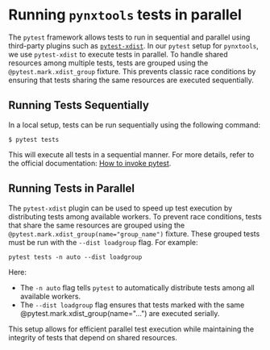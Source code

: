 # Running `pynxtools` tests in parallel

The `pytest` framework allows tests to run in sequential and parallel using third-party plugins such as [`pytest-xdist`](https://pytest-xdist.readthedocs.io/en/stable/). In our `pytest` setup for `pynxtools`, we use `pytest-xdist` to execute tests in parallel. To handle shared resources among multiple tests, tests are grouped using the `@pytest.mark.xdist_group` fixture. This prevents classic race conditions by ensuring that tests sharing the same resources are executed sequentially.

## Running Tests Sequentially

In a local setup, tests can be run sequentially using the following command:

```console
$ pytest tests
```

This will execute all tests in a sequential manner. For more details, refer to the official documentation: [How to invoke pytest](https://docs.pytest.org/en/stable/how-to/usage.html).

## Running Tests in Parallel

The `pytest-xdist` plugin can be used to speed up test execution by distributing tests among available workers. To prevent race conditions, tests that share the same resources are grouped using the `@pytest.mark.xdist_group(name="group_name")` fixture. These grouped tests must be run with the `--dist loadgroup` flag. For example:

```console
pytest tests -n auto --dist loadgroup
```

Here:

- The `-n auto` flag tells `pytest` to automatically distribute tests among all available workers.
- The `--dist loadgroup` flag ensures that tests marked with the same @pytest.mark.xdist_group(name="...") are executed serially.

This setup allows for efficient parallel test execution while maintaining the integrity of tests that depend on shared resources.

